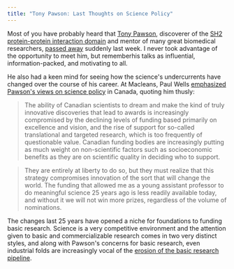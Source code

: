 ```yaml
---
title: "Tony Pawson: Last Thoughts on Science Policy"
---
```


Most of you have probably heard that [Tony Pawson](http://en.wikipedia.org/wiki/Anthony_Pawson), discoverer of the [SH2 protein-protein interaction domain](http://pfam.sanger.ac.uk/family/PF00017) and mentor of many great biomedical researchers, [passed away](http://www.cbc.ca/news/canada/story/2013/08/09/toronto-obit-mount-sinai.html) suddenly last week. I never took advantage of the opportunity to meet him, but rememberhis talks as influential, information-packed, and motivating to all.

He also had a keen mind for seeing how the science's undercurrents have changed over the course of his career. At Macleans, Paul Wells [emphasized Pawson's views on science policy](http://www2.macleans.ca/2013/08/10/how-do-you-fund-great-science-ask-a-great-scientist/) in Canada, quoting him thusly:

> The ability of Canadian scientists to dream and make the kind of truly innovative discoveries that lead to awards is increasingly compromised by the declining levels of funding based primarily on excellence and vision, and the rise of support for so-called translational and targeted research, which is too frequently of questionable value. Canadian funding bodies are increasingly putting as much weight on non-scientific factors such as socioeconomic benefits as they are on scientific quality in deciding who to support. 


> They are entirely at liberty to do so, but they must realize that this strategy compromises innovation of the sort that will change the world. The funding that allowed me as a young assistant professor to do meaningful science 25 years ago is less readily available today, and without it we will not win more prizes, regardless of the volume of nominations.

The changes last 25 years have opened a niche for foundations to funding basic research.  Science is a very competitive environment and the attention given to basic and commercializable research comes in two very distinct styles, and along with Pawson's concerns for basic research, even industrial folds are increasingly vocal of the [erosion of the basic research pipeline](http://www.checkmatescientist.net/2013/06/canadian-biotech-needs-canadian.html).
